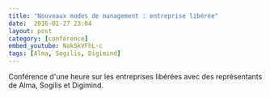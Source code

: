 ```yaml
---
title: "Nouveaux modes de management : entreprise libérée"
date:  2016-01-27 23:04
layout: post
category: [conférence]
embed_youtube: NakSkVFhL-c
tags: [Alma, Sogilis, Digimind]
---
```




Conférence d'une heure sur les entreprises libérées avec des représentants de Alma, Sogilis et Digimind.
